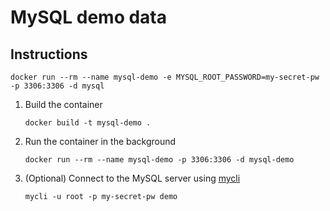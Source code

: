 # MySQL demo data

## Instructions

```shell
docker run --rm --name mysql-demo -e MYSQL_ROOT_PASSWORD=my-secret-pw -p 3306:3306 -d mysql
```
1. Build the container

   ```shell
   docker build -t mysql-demo .
   ```

2. Run the container in the background

   ```shell
   docker run --rm --name mysql-demo -p 3306:3306 -d mysql-demo
   ```

3. (Optional) Connect to the MySQL server using [mycli]

   ```shell
   mycli -u root -p my-secret-pw demo
   ```

[mycli]: https://github.com/dbcli/mycli
